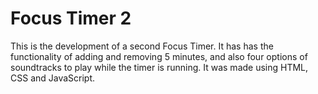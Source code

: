# Focus Timer 2

This is the development of a second Focus Timer. It has has the functionality of adding and removing 5 minutes, and also four options of soundtracks to play while the timer is running. It was made using HTML, CSS and JavaScript.
